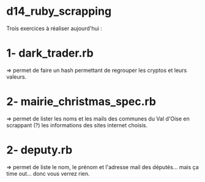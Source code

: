 # d14_ruby_scrapping

Trois exercices à réaliser aujourd'hui :

# 1- dark_trader.rb 

=> permet de faire un hash permettant de regrouper les cryptos et leurs valeurs.

# 2- mairie_christmas_spec.rb

=> permet de lister les noms et les mails des communes du Val d'Oise en scrappant (?) les informations des sites internet choisis.

# 2- deputy.rb

=> permet de liste le nom, le prénom et l'adresse mail des députés... mais ça time out... donc vous verrez rien.